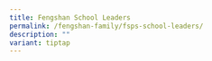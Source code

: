 ```yaml
---
title: Fengshan School Leaders
permalink: /fengshan-family/fsps-school-leaders/
description: ""
variant: tiptap
---
```

<p></p>
<p></p>
